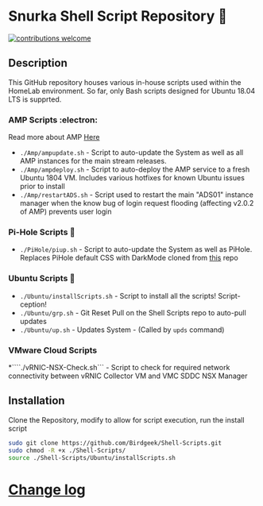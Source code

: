 # Snurka Shell Script Repository :bread:
[![contributions welcome](https://img.shields.io/badge/contributions-welcome-brightgreen.svg?style=flat)](https://github.com/Birdgeek/Shell-Scripts/issues)
## Description
This GitHub repository houses various in-house scripts used within the HomeLab environment. So far, only Bash scripts designed for Ubuntu 18.04 LTS is supprted.
### AMP Scripts :electron:
Read more about AMP [Here](https://cubecoders.com)
* ```./Amp/ampupdate.sh``` - Script to auto-update the System as well as all AMP instances for the main stream releases.
* ```./Amp/ampdeploy.sh``` - Script to auto-deploy the AMP service to a fresh Ubuntu 1804 VM. Includes various hotfixes for known Ubuntu issues prior to install
* ```./Amp/restartADS.sh``` - Script used to restart the main "ADS01" instance manager when the know bug of login request flooding (affecting v2.0.2 of AMP) prevents user login
### Pi-Hole Scripts :pie:
* ```./PiHole/piup.sh``` - Script to auto-update the System as well as PiHole. Replaces PiHole default CSS with DarkMode cloned from [this](https://github.com/lkd70/PiHole-Dark) repo

### Ubuntu Scripts :penguin:
* ```./Ubuntu/installScripts.sh``` - Script to install all the scripts! Script-ception!
* ```./Ubuntu/grp.sh``` - Git Reset Pull on the Shell Scripts repo to auto-pull updates
* ```./Ubuntu/up.sh``` - Updates System - (Called by ```upds``` command)

### VMware Cloud Scripts
*````./vRNIC-NSX-Check.sh``` - Script to check for required network connectivity between vRNIC Collector VM and VMC SDDC NSX Manager

## Installation
Clone the Repository, modify to allow for script execution, run the install script

```bash
sudo git clone https://github.com/Birdgeek/Shell-Scripts.git
sudo chmod -R +x ./Shell-Scripts/
source ./Shell-Scripts/Ubuntu/installScripts.sh
```
# [Change log](https://github.com/Birdgeek/Shell-Scripts/blob/master/Changelog.md)
